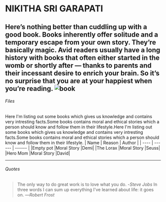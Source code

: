 # NIKITHA SRI GARAPATI
Here’s nothing better than cuddling up with a good book. Books inherently offer solitude and a temporary escape from your own story. They’re basically magic. Avid readers usually have a long history with books that often either started in the womb or shortly after — thanks to parents and their incessant desire to enrich your brain. So it’s no surprise that you are at your happiest when you’re reading.
![book]("C:\Users\s567143\Desktop\WebApps\Webapps-repos\books.jpg")
---
###### Files
Here I'm listing out some books which gives us knowledge and contains very intresting facts.Some books contains moral and ethical stories which a person should know and follow them in their lifestyle.Here I'm listing out some books which gives us knowledge and contains very intresting facts.Some books contains moral and ethical stories which a person should know and follow them in their lifestyle.
|   Name   |   Reason   |   Author   |
|  ----    |    ------  |   ------   |
|Empty pot |Moral Story |Demi|
|The Lorax |Moral Story |Seuss|
|Hero Mom  |Moral Story |David|

***

###### Quotes
>The only way to do great work is to love what you do.
-*Steve Jobs*
>In three words I can sum up everything I've learned about life: it goes on.
—*Robert Frost*
